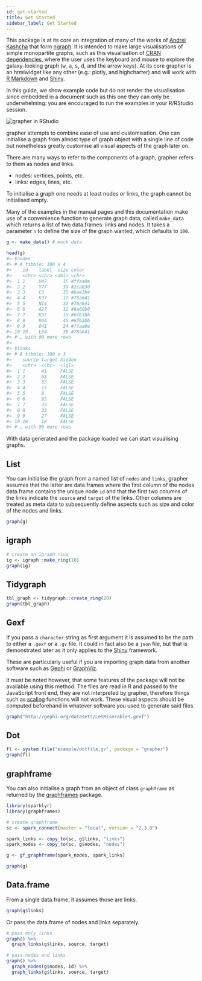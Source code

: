 ```yaml
---
id: get-started
title: Get Started
sidebar_label: Get Started
---
```


This package is at its core an integration of many of the works of [Andrei Kashcha](credits.md) that form [ngraph](https://github.com/anvaka/ngraph). It is intended to make large visualisations of simple monopartite graphs, such as this visualisation of [CRAN dependencies](http://shiny.john-coene.com/cran), where the user uses the keyboard and mouse to explore the galaxy-looking graph (<kbd>w</kbd>, <kbd>a</kbd>, <kbd>s</kbd>, <kbd>d</kbd>, and the arrow keys). At its core grapher is an htmlwidget like any other (e.g.: plotly, and highcharter) and will work with [R Markdown](https://rmarkdown.rstudio.com/) and [Shiny](https://shiny.rstudio.com/).

In this guide, we show example code but do not render the visualisation since embedded in a document such as this one they can only be underwhelming: you are encouraged to run the examples in your R/RStudio session.

![grapher in RStudio](/img/rstudio.png)

grapher attempts to combine ease of use and customisation. One can initialise a graph from almost type of graph object with a single line of code but nonetheless greatly customise all visual aspects of the graph later on. 

There are many ways to refer to the components of a graph, grapher refers to them as nodes and links.

- nodes: vertices, points, etc.
- links: edges, lines, etc.

To initialise a graph one needs at least nodes or links, the graph cannot be initialised empty. 

Many of the examples in the manual pages and this documentation make use of a convenience function to generate graph data, called `make_data` which returns a list of two data.frames: links and nodes. It takes a parameter `n` to define the size of the graph wanted, which defaults to `100`.

```r
g <- make_data() # mock data

head(g)
#> $nodes
#> # A tibble: 100 x 4
#>    id    label  size color  
#>    <chr> <chr> <dbl> <chr>  
#>  1 1     U47      15 #ffaa0e
#>  2 2     Y77      39 #2ca030
#>  3 3     C3       35 #ba43b4
#>  4 4     K37      17 #78a641
#>  5 5     N14      33 #78a641
#>  6 6     A27      12 #8a60b0
#>  7 7     K37      15 #6f63bb
#>  8 8     R44      45 #6f63bb
#>  9 9     O41      24 #ffaa0e
#> 10 10    L64      39 #78a641
#> # … with 90 more rows
#> 
#> $links
#> # A tibble: 100 x 3
#>    source target hidden
#>    <chr>  <chr>  <lgl> 
#>  1 1      41     FALSE 
#>  2 2      63     FALSE 
#>  3 3      55     FALSE 
#>  4 4      15     FALSE 
#>  5 5      8      FALSE 
#>  6 6      95     FALSE 
#>  7 7      33     FALSE 
#>  8 8      33     FALSE 
#>  9 9      27     FALSE 
#> 10 10     18     FALSE 
#> # … with 90 more rows
```

With data generated and the package loaded we can start visualising graphs.

## List

You can initialise the graph from a named list of `nodes` and `links`, grapher assumes that the latter are data.frames where the first column of the nodes data.frame contains the unique node `id` and that the first two columns of the links indicate the `source` and `target` of the links. Other columns are treated as meta data to subsequently define aspects such as size and color of the nodes and links.

```r
graph(g)
```

## igraph

```r
# create an igraph ring
ig <- igraph::make_ring(10)
graph(ig)
```

## Tidygraph

```r
tbl_graph <- tidygraph::create_ring(20)
graph(tbl_graph)
```

## Gexf

If you pass a `character` string as first argument it is assumed to be the path to either a `.gexf` or a `.gv` file. It could in fact also be a `json` file, but that is demonstrated later as it only applies to the [Shiny](https://shiny.rstudio.com/) framework.

These are particularly useful if you are importing graph data from another software such as [Gephi](https://gephi.org/) or [GraphViz](https://www.graphviz.org/).

It must be noted however, that some features of the package will not be available using this method. The files are read in R and passed to the JavaScript front end, they are not interpreted by grapher, therefore things such as [scaling](scale_node_color.md) functions will not work. These visual aspects should be computed beforehand in whatever software you used to generate said files.

```r
graph("http://gephi.org/datasets/LesMiserables.gexf")
```

## Dot

```r
fl <- system.file("example/dotfile.gv", package = "grapher")
graph(fl)
```

## graphframe

You can also initialise a graph from an object of class `graphframe` as returned by the [graphframes](https://spark.rstudio.com/graphframes/) package.

```r
library(sparklyr)
library(graphframes)

# create graphframe
sc <- spark_connect(master = "local", version = "2.3.0")

spark_links <- copy_to(sc, g$links, "links")
spark_nodes <- copy_to(sc, g$nodes, "nodes")

g <- gf_graphframe(spark_nodes, spark_links)

graph(g)
```

## Data.frame

From a single data.frame, it assumes those are links.

```r
graph(g$links)
```

Or pass the data.frame of nodes and links separately.

```r
# pass only links
graph() %>% 
  graph_links(g$links, source, target)

# pass nodes and links
graph() %>% 
  graph_nodes(g$nodes, id) %>% 
  graph_links(g$links, source, target)
```